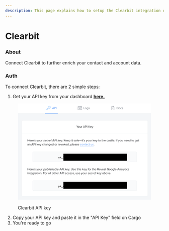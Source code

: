 ```yaml
---
description: This page explains how to setup the Clearbit integration on Cargo.
---
```


# Clearbit

### About

Connect Clearbit to further enrich your contact and account data.

### Auth

To connect Clearbit, there are 2 simple steps:

1. Get your API key from your dashboard [**here.**](https://dashboard.clearbit.com/api)

<figure><img src="../.gitbook/assets/screenshot_1 (1).png" alt=""><figcaption><p>Clearbit API key</p></figcaption></figure>

2. Copy your API key and paste it in the "API Key" field on Cargo
3. You're ready to go
